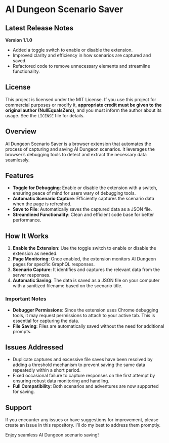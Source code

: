 # AI Dungeon Scenario Saver

## Latest Release Notes

**Version 1.1.0**
- Added a toggle switch to enable or disable the extension.
- Improved clarity and efficiency in how scenarios are captured and saved.
- Refactored code to remove unnecessary elements and streamline functionality.
  
## License

This project is licensed under the MIT License. If you use this project for commercial purposes or modify it, **appropriate credit must be given to the original author (NullEqualsZero)**, and you must inform the author about its usage. See the `LICENSE` file for details.

## Overview

AI Dungeon Scenario Saver is a browser extension that automates the process of capturing and saving AI Dungeon scenarios. It leverages the browser’s debugging tools to detect and extract the necessary data seamlessly.

## Features

- **Toggle for Debugging**: Enable or disable the extension with a switch, ensuring peace of mind for users wary of debugging tools.
- **Automatic Scenario Capture**: Efficiently captures the scenario data when the page is refreshed.
- **Save to File**: Automatically saves the captured data as a JSON file.
- **Streamlined Functionality**: Clean and efficient code base for better performance.

## How It Works

1. **Enable the Extension**: Use the toggle switch to enable or disable the extension as needed.
2. **Page Monitoring**: Once enabled, the extension monitors AI Dungeon pages for specific GraphQL responses.
3. **Scenario Capture**: It identifies and captures the relevant data from the server responses.
4. **Automatic Saving**: The data is saved as a JSON file on your computer with a sanitized filename based on the scenario title.

### Important Notes

- **Debugger Permissions**: Since the extension uses Chrome debugging tools, it may request permissions to attach to your active tab. This is essential for capturing the data.
- **File Saving**: Files are automatically saved without the need for additional prompts.

## Issues Addressed

- Duplicate captures and excessive file saves have been resolved by adding a threshold mechanism to prevent saving the same data repeatedly within a short period.
- Fixed occasional failure to capture responses on the first attempt by ensuring robust data monitoring and handling.
- **Full Compatibility**: Both scenarios and adventures are now supported for saving.

## Support

If you encounter any issues or have suggestions for improvement, please create an issue in this repository. I’ll do my best to address them promptly.

Enjoy seamless AI Dungeon scenario saving!
